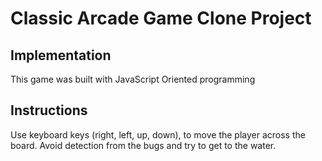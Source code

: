 # Classic Arcade Game Clone Project

## Implementation

This game was built with JavaScript Oriented programming 

## Instructions

Use keyboard keys (right, left, up, down), to move the player across the board. Avoid detection from the bugs and try to get to the water.
